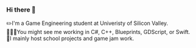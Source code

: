 ### Hi there 👋

✏️I'm a Game Engineering student at Univeristy of Silicon Valley.   
🧑🏻‍💻You might see me working in C#, C++, Blueprints, GDScript, or Swift.   
👾I mainly host school projects and game jam work.   

<!--
**marshallsandovalclark/marshallsandovalclark** is a ✨ _special_ ✨ repository because its `README.md` (this file) appears on your GitHub profile.

Here are some ideas to get you started:

- 🔭 I’m currently working on ...
- 🌱 I’m currently learning ...
- 👯 I’m looking to collaborate on ...
- 🤔 I’m looking for help with ...
- 💬 Ask me about ...
- 📫 How to reach me: ...
- 😄 Pronouns: ...
- ⚡ Fun fact: ...
-->
